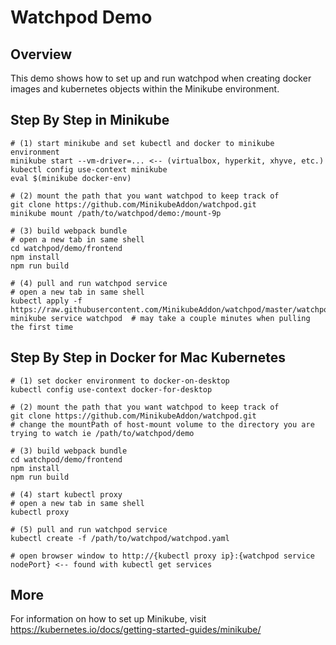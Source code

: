# Watchpod Demo

## Overview
This demo shows how to set up and run watchpod when creating docker images and kubernetes objects within the Minikube environment.

## Step By Step in Minikube
```
# (1) start minikube and set kubectl and docker to minikube environment
minikube start --vm-driver=... <-- (virtualbox, hyperkit, xhyve, etc.)
kubectl config use-context minikube
eval $(minikube docker-env)

# (2) mount the path that you want watchpod to keep track of
git clone https://github.com/MinikubeAddon/watchpod.git
minikube mount /path/to/watchpod/demo:/mount-9p

# (3) build webpack bundle
# open a new tab in same shell
cd watchpod/demo/frontend
npm install
npm run build

# (4) pull and run watchpod service
# open a new tab in same shell
kubectl apply -f https://raw.githubusercontent.com/MinikubeAddon/watchpod/master/watchpod.yaml
minikube service watchpod  # may take a couple minutes when pulling the first time
```

## Step By Step in Docker for Mac Kubernetes
```
# (1) set docker environment to docker-on-desktop
kubectl config use-context docker-for-desktop

# (2) mount the path that you want watchpod to keep track of
git clone https://github.com/MinikubeAddon/watchpod.git
# change the mountPath of host-mount volume to the directory you are trying to watch ie /path/to/watchpod/demo

# (3) build webpack bundle
cd watchpod/demo/frontend
npm install
npm run build

# (4) start kubectl proxy 
# open a new tab in same shell
kubectl proxy

# (5) pull and run watchpod service
kubectl create -f /path/to/watchpod/watchpod.yaml

# open browser window to http://{kubectl proxy ip}:{watchpod service nodePort} <-- found with kubectl get services
```

## More
For information on how to set up Minikube, visit <a href="https://kubernetes.io/docs/getting-started-guides/minikube/">https://kubernetes.io/docs/getting-started-guides/minikube/</a>
